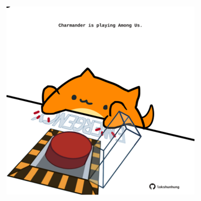 <!-- built at 06/06/2023, 19:01:02 UTC -->
<p align="center">
  <img width="500" height="500" src="./ReadmeImage.svg">
</p>
